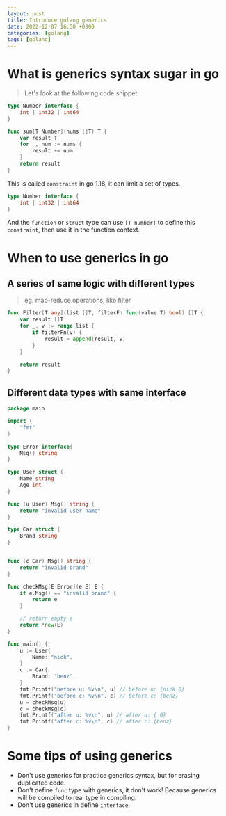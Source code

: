 ```yaml
---
layout: post
title: Introduce golang generics
date: 2022-12-07 16:50 +0800
categories: [golang]
tags: [golang]
---
```

# What is generics syntax sugar in go

> Let's look at the following code snippet.

```go
type Number interface {
	int | int32 | int64
}

func sum[T Number](nums []T) T {
	var result T
	for _, num := nums {
		result += num
	}
	return result
}
```

This is called `constraint` in go 1.18, it can limit a set of types.

```go
type Number interface {
	int | int32 | int64
}
```

And the `function` or `struct` type can use `[T number]` to define this `constraint`, then use it in the function context.

# When to use generics in go

## A series of same logic with different types

> eg. map-reduce operations, like filter

```go
func Filter[T any](list []T, filterFn func(value T) bool) []T {
	var result []T
	for _, v := range list {
		if filterFn(v) {
			result = append(result, v)
		}
	}

	return result
}
```

## Different data types with same interface

```go
package main

import (
	"fmt"
)

type Error interface{
	Msg() string
}

type User struct {
	Name string
	Age int
}

func (u User) Msg() string {
	return "invalid user name"
}

type Car struct {
	Brand string
}


func (c Car) Msg() string {
	return "invalid brand"
}

func checkMsg[E Error](e E) E {
	if e.Msg() == "invalid brand" {
		return e
	}

	// return empty e
	return *new(E)
}

func main() {
	u := User{
		Name: "nick",
	}
	c := Car{
		Brand: "benz",
	}
	fmt.Printf("before u: %v\n", u) // before u: {nick 0}
	fmt.Printf("before c: %v\n", c) // before c: {benz}
	u = checkMsg(u)
	c = checkMsg(c)
	fmt.Printf("after u: %v\n", u) // after u: { 0}
	fmt.Printf("after c: %v\n", c) // after c: {benz}
}

```

# Some tips of using generics

- Don't use generics for practice generics syntax, but for erasing duplicated code.
- Don't define `func` type with generics, it don't work! Because generics will be compiled to real type in compiling.
- Don't use generics in define `interface`.

